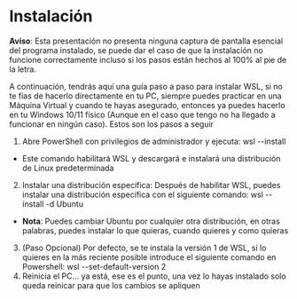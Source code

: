 # Instalación

**Aviso**: Esta presentación no presenta ninguna captura de pantalla esencial del programa instalado, se puede dar el caso de que la instalación no funcione correctamente incluso si los pasos están hechos al 100% al pie de la letra.

A continuación, tendrás aquí una guía paso a paso para instalar WSL, si no te fias de hacerlo directamente en tu PC, siempre puedes practicar en una Máquina Virtual y cuando te hayas asegurado, entonces ya puedes hacerlo en tu Windows 10/11 físico (Aunque en el caso
que tengo no ha llegado a funcionar en ningún caso). Estos son los pasos a seguir

1. Abre PowerShell con privilegios de administrador y ejecuta: wsl --install
  * Este comando habilitará WSL y descargará e instalará una distribución de Linux predeterminada
2. Instalar una distribución específica:
  Después de habilitar WSL, puedes instalar una distribución específica con el siguiente comando: wsl --install -d Ubuntu
  * **Nota**: Puedes cambiar Ubuntu por cualquier otra distribución, en otras palabras, puedes instalar lo que quieras, cuando quieres y como quieras
3. (Paso Opcional) Por defecto, se te instala la versión 1 de WSL, si lo quieres en la más reciente posible introduce el siguiente comando en Powershell: wsl --set-default-version 2
4. Reinicia el PC... ya está, ese es el punto, una vez lo hayas instalado solo queda reinicar para que los cambios se apliquen
